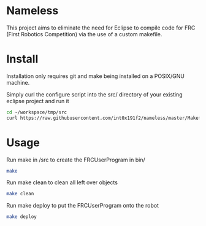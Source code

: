 # Nameless
This project aims to eliminate the need for Eclipse to compile code for FRC (First Robotics Competition) via the use of a custom makefile.

# Install
Installation only requires git and make being installed on a POSIX/GNU machine.

Simply curl the configure script into the src/ directory of your existing eclipse project and run it
```sh
cd ~/workspace/tmp/src
curl https://raw.githubusercontent.com/int0x191f2/nameless/master/Makefile -O
```
# Usage
Run make in <project>/src to create the FRCUserProgram in bin/
```sh
make
```

Run make clean to clean all left over objects
```sh
make clean
```

Run make deploy to put the FRCUserProgram onto the robot
```sh
make deploy
```
